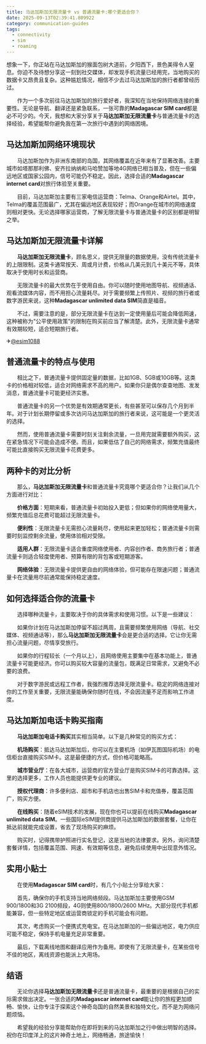 ```yaml
---
title: 马达加斯加无限流量卡 vs 普通流量卡:哪个更适合你？
date: 2025-09-13T02:39:41.809922
category: communication-guides
tags:
  - connectivity
  - sim
  - roaming
---
```


想象一下，你正站在马达加斯加的猴面包树大道前，夕阳西下，景色美得令人窒息。你迫不及待想分享这一刻到社交媒体，却发现手机流量已经用完，当地购买的数据卡又昂贵且复杂。这种尴尬情况，相信不少去过马达加斯加的旅行者都曾经历过。

　　作为一个多次前往马达加斯加的旅行爱好者，我深知在当地保持网络连接的重要性。无论是导航、翻译还是紧急联系，一张可靠的**Madagascar SIM card**都是必不可少的。今天，我想和大家分享关于**马达加斯加无限流量卡**与普通流量卡的选择经验，希望能帮你避免我在第一次旅行中遇到的网络困境。

## 马达加斯加网络环境现状

　　马达加斯加作为非洲东南部的岛国，其网络覆盖在近年来有了显著改善。主要城市如塔那那利佛、安齐拉纳纳和马哈赞加等地4G网络已相当普及，但在一些偏远地区或国家公园内，信号可能仍不稳定。因此，选择合适的**Madagascar internet card**对旅行体验至关重要。

　　目前，马达加斯加主要有三家电信运营商：Telma、Orange和Airtel。其中，Telma的覆盖范围最广，尤其在偏远地区表现较好；而Orange在城市的网络速度则相对更快。无论选择哪家运营商，了解无限流量卡与普通流量卡的区别都是明智之举。

## 马达加斯加无限流量卡详解

　　**马达加斯加无限流量卡**，顾名思义，提供无限量的数据使用，没有传统流量卡的上限限制。这类卡通常按天、周或月计费，价格从几美元到几十美元不等，具体取决于使用时长和运营商。

　　无限流量卡的最大优势在于使用自由。你可以随时使用地图导航、视频通话、观看流媒体内容，而不用担心流量耗尽。对于需要频繁上传照片、视频的旅行者或数字游民来说，这种**Madagascar unlimited data SIM**简直是福音。

　　不过，需要注意的是，部分无限流量卡在达到一定使用量后可能会降低网速，这种被称为"公平使用政策"的限制在购买前应当了解清楚。此外，无限流量卡通常有效期较短，适合短期旅行者。

✈[@esim1088](https://t.me/s/esim1088)

## 普通流量卡的特点与使用

　　相比之下，普通流量卡提供固定量的数据，比如1GB、5GB或10GB等。这类卡的价格相对较低，适合对网络需求不高的用户。如果你只是偶尔查查地图、发发消息，普通流量卡可能更经济实惠。

　　普通流量卡的另一个优势是有效期通常更长，有些甚至可以保存几个月到半年。对于计划长期停留或多次访问马达加斯加的旅行者来说，这可能是一个更灵活的选择。

　　然而，使用普通流量卡需要时刻关注剩余流量，一旦用完就需要额外购买，这在紧急情况下可能会造成不便。而且，如果低估了自己的网络需求，频繁充值最终可能比直接购买无限流量卡花费更多。

## 两种卡的对比分析

　　那么，**马达加斯加无限流量卡**和普通流量卡究竟哪个更适合你？让我们从几个方面进行对比：

　　**价格方面**：短期来看，普通流量卡初始投入更低；但如果你的网络使用量大，频繁充值后总花费可能超过无限流量卡。

　　**便利性**：无限流量卡无需担心流量耗尽，使用起来更加轻松；普通流量卡则需要时刻监控剩余流量，使用体验相对受限。

　　**适用人群**：无限流量卡适合重度网络使用者、内容创作者、商务旅行者；普通流量卡则适合轻度使用者、预算有限的背包客或短期游客。

　　**网络体验**：无限流量卡提供更自由的网络体验，但可能存在限速问题；普通流量卡在流量用尽前通常能保持稳定速度。

## 如何选择适合你的流量卡

　　选择哪种流量卡，主要取决于你的具体需求和使用习惯。以下是一些建议：

　　如果你计划在马达加斯加停留不超过两周，且需要频繁使用网络（导航、社交媒体、视频通话等），那么**马达加斯加无限流量卡**会是更合适的选择。它让你无需担心流量问题，尽情享受旅行。

　　如果你的行程较长（一个月以上），且网络使用主要集中在基本功能上，普通流量卡可能更经济。你可以购买较大容量的流量包，既满足日常需求，又避免不必要的浪费。

　　对于数字游民或远程工作者，我强烈推荐选择无限流量卡。稳定的网络连接对你的工作至关重要，无限流量能确保你随时在线，不会因流量不足而影响工作进度。

## 马达加斯加电话卡购买指南

　　**马达加斯加电话卡购买**其实相当简单。以下是几种常见的购买方式：

　　**机场购买**：抵达马达加斯加后，你可以在主要机场（如伊瓦图国际机场）的电信柜台直接购买SIM卡。这是最便捷的方式，但价格可能略高。

　　**城市营业厅**：在各大城市，运营商的官方营业厅是购买SIM卡的可靠选择。这里的选择更多，工作人员也能提供更专业的建议。

　　**授权代理商**：许多便利店、超市和手机店也出售SIM卡和充值券，覆盖范围广，购买方便。

　　**在线购买**：随着eSIM技术的发展，现在你也可以提前在线购买**Madagascar unlimited data SIM**。一些国际eSIM提供商提供马达加斯加的数据套餐，让你在抵达前就能完成设置，省去了现场购买的麻烦。

　　购买时，记得携带护照进行实名登记，这是当地的法律要求。另外，询问清楚套餐详情，包括覆盖范围、网速、有效期等信息，避免后续使用中出现意外情况。

## 实用小贴士

　　在使用**Madagascar SIM card**时，有几个小贴士分享给大家：

　　首先，确保你的手机支持当地网络频段。马达加斯加主要使用GSM 900/1800和3G 2100频段，4G则使用800/1800/2600 MHz。大部分现代手机都能兼容，但一些特定地区或运营商锁定的手机可能会有问题。

　　其次，考虑购买一个便携式充电宝。在马达加斯加的一些偏远地区，电力供应可能不稳定，保持手机电量充足非常重要。

　　最后，下载离线地图和翻译应用作为备用。即使有了无限流量卡，在某些信号不佳的地区，离线资源也能派上大用场。

## 结语

　　无论你选择**马达加斯加无限流量卡**还是普通流量卡，最重要的是根据自己的实际需求做出决定。一张合适的**Madagascar internet card**能让你的旅程更加顺畅、愉快，让你专注于探索这个神奇岛国的自然美景和独特文化，而不是为网络问题烦恼。

　　希望我的经验分享能帮助你在即将到来的马达加斯加之行中做出明智的选择。祝你在印度洋上的这片神奇土地上，网络畅通，旅途愉快！